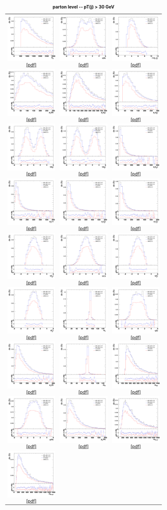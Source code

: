 <html>
<body>
  <div style="text-align: center;"><b>parton level -- pT(j) > 30 GeV</b></div>
  <table>
  <tr style="text-align: center;">
    <td style="text-align: center;">
        <img src="plots/hmqq.png" class="autoResizeImage" /><br/>
        <a href="plots/hmqq.pdf">[pdf]</a>
    </td>
    <td style="text-align: center;">
        <img src="plots/heta.png" class="autoResizeImage" /><br/>
        <a href="plots/heta.pdf">[pdf]</a>
    </td>
    <td style="text-align: center;">
        <img src="plots/hdeta.png" class="autoResizeImage" /><br/>
        <a href="plots/hdeta.pdf">[pdf]</a>
    </td>
  </tr>
  <tr style="text-align: center;">
    <td style="text-align: center;">
        <img src="plots/hpt.png" class="autoResizeImage" /><br/>
        <a href="plots/hpt.pdf">[pdf]</a>
    </td>
    <td style="text-align: center;">
        <img src="plots/hptq1.png" class="autoResizeImage" /><br/>
        <a href="plots/hptq1.pdf">[pdf]</a>
    </td>
    <td style="text-align: center;">
        <img src="plots/hptq2.png" class="autoResizeImage" /><br/>
        <a href="plots/hptq2.pdf">[pdf]</a>
    </td>
  </tr>
  <tr style="text-align: center;">
    <td style="text-align: center;">
        <img src="plots/hetaq1.png" class="autoResizeImage" /><br/>
        <a href="plots/hetaq1.pdf">[pdf]</a>
    </td>
    <td style="text-align: center;">
        <img src="plots/hetaq2.png" class="autoResizeImage" /><br/>
        <a href="plots/hetaq2.pdf">[pdf]</a>
    </td>
    <td style="text-align: center;">
        <img src="plots/hptlw.png" class="autoResizeImage" /><br/>
        <a href="plots/hptlw.pdf">[pdf]</a>
    </td>
  </tr>
  <tr style="text-align: center;">
    <td style="text-align: center;">
        <img src="plots/hptnw.png" class="autoResizeImage" /><br/>
        <a href="plots/hptnw.pdf">[pdf]</a>
    </td>
    <td style="text-align: center;">
        <img src="plots/hptzp.png" class="autoResizeImage" /><br/>
        <a href="plots/hptzp.pdf">[pdf]</a>
    </td>
    <td style="text-align: center;">
        <img src="plots/hptzm.png" class="autoResizeImage" /><br/>
        <a href="plots/hptzm.pdf">[pdf]</a>
    </td>
  </tr>
  <tr style="text-align: center;">
    <td style="text-align: center;">
        <img src="plots/hetalw.png" class="autoResizeImage" /><br/>
        <a href="plots/hetalw.pdf">[pdf]</a>
    </td>
    <td style="text-align: center;">
        <img src="plots/hetanw.png" class="autoResizeImage" /><br/>
        <a href="plots/hetanw.pdf">[pdf]</a>
    </td>
    <td style="text-align: center;">
        <img src="plots/hetazp.png" class="autoResizeImage" /><br/>
        <a href="plots/hetazp.pdf">[pdf]</a>
    </td>
  </tr>
  <tr style="text-align: center;">
    <td style="text-align: center;">
        <img src="plots/hetazm.png" class="autoResizeImage" /><br/>
        <a href="plots/hetazm.pdf">[pdf]</a>
    </td>
    <td style="text-align: center;">
        <img src="plots/hmz.png" class="autoResizeImage" /><br/>
        <a href="plots/hmz.pdf">[pdf]</a>
    </td>
    <td style="text-align: center;">
        <img src="plots/hyz.png" class="autoResizeImage" /><br/>
        <a href="plots/hyz.pdf">[pdf]</a>
    </td>
  </tr>
  <tr style="text-align: center;">
    <td style="text-align: center;">
        <img src="plots/hptz.png" class="autoResizeImage" /><br/>
        <a href="plots/hptz.pdf">[pdf]</a>
    </td>
    <td style="text-align: center;">
        <img src="plots/hmw.png" class="autoResizeImage" /><br/>
        <a href="plots/hmw.pdf">[pdf]</a>
    </td>
    <td style="text-align: center;">
        <img src="plots/hmwz.png" class="autoResizeImage" /><br/>
        <a href="plots/hmwz.pdf">[pdf]</a>
    </td>
  </tr>
  <tr style="text-align: center;">
    <td style="text-align: center;">
        <img src="plots/hyw.png" class="autoResizeImage" /><br/>
        <a href="plots/hyw.pdf">[pdf]</a>
    </td>
    <td style="text-align: center;">
        <img src="plots/hptw.png" class="autoResizeImage" /><br/>
        <a href="plots/hptw.pdf">[pdf]</a>
    </td>
    <td style="text-align: center;">
        <img src="plots/hmwq1.png" class="autoResizeImage" /><br/>
        <a href="plots/hmwq1.pdf">[pdf]</a>
    </td>
  </tr>
  <tr style="text-align: center;">
    <td style="text-align: center;">
        <img src="plots/hmwq2.png" class="autoResizeImage" /><br/>
        <a href="plots/hmwq2.pdf">[pdf]</a>
    </td>
</body>
</html>
